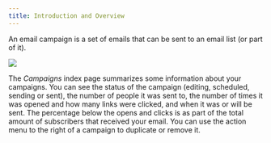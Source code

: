 ```yaml
---
title: Introduction and Overview
---
```


An email campaign is a set of emails that can be sent to an email list (or part of it).

![](https://mailcoach.app/images/docs/app/campaigns/index.png)

The _Campaigns_ index page summarizes some information about your campaigns. You can see the status of the campaign (editing, scheduled, sending or sent), the number of people it was sent to, the number of times it was opened and how many links were clicked, and when it was or will be sent. The percentage below the opens and clicks is as part of the total amount of subscribers that received your email. You can use the action menu to the right of a campaign to duplicate or remove it.
